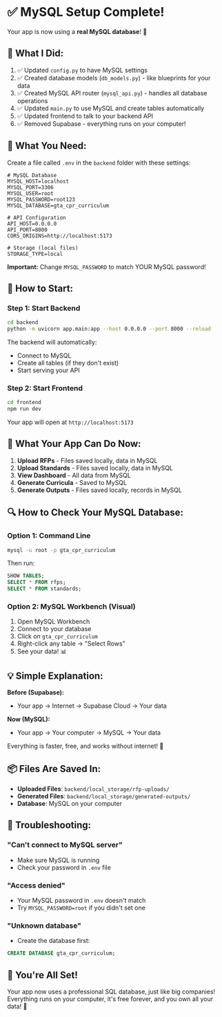 # ✅ MySQL Setup Complete!

Your app is now using a **real MySQL database**! 🎉

## 🎯 What I Did:

1. ✅ Updated `config.py` to have MySQL settings
2. ✅ Created database models (`db_models.py`) - like blueprints for your data
3. ✅ Created MySQL API router (`mysql_api.py`) - handles all database operations
4. ✅ Updated `main.py` to use MySQL and create tables automatically
5. ✅ Updated frontend to talk to your backend API
6. ✅ Removed Supabase - everything runs on your computer!

## 📁 What You Need:

Create a file called `.env` in the `backend` folder with these settings:

```env
# MySQL Database
MYSQL_HOST=localhost
MYSQL_PORT=3306
MYSQL_USER=root
MYSQL_PASSWORD=root123
MYSQL_DATABASE=gta_cpr_curriculum

# API Configuration
API_HOST=0.0.0.0
API_PORT=8000
CORS_ORIGINS=http://localhost:5173

# Storage (local files)
STORAGE_TYPE=local
```

**Important:** Change `MYSQL_PASSWORD` to match YOUR MySQL password!

## 🚀 How to Start:

### Step 1: Start Backend
```bash
cd backend
python -m uvicorn app.main:app --host 0.0.0.0 --port 8000 --reload
```

The backend will automatically:
- Connect to MySQL
- Create all tables (if they don't exist)
- Start serving your API

### Step 2: Start Frontend
```bash
cd frontend
npm run dev
```

Your app will open at `http://localhost:5173`

## 🎨 What Your App Can Do Now:

1. **Upload RFPs** - Files saved locally, data in MySQL
2. **Upload Standards** - Files saved locally, data in MySQL
3. **View Dashboard** - All data from MySQL
4. **Generate Curricula** - Saved to MySQL
5. **Generate Outputs** - Files saved locally, records in MySQL

## 🔍 How to Check Your MySQL Database:

### Option 1: Command Line
```bash
mysql -u root -p gta_cpr_curriculum
```

Then run:
```sql
SHOW TABLES;
SELECT * FROM rfps;
SELECT * FROM standards;
```

### Option 2: MySQL Workbench (Visual)
1. Open MySQL Workbench
2. Connect to your database
3. Click on `gta_cpr_curriculum`
4. Right-click any table → "Select Rows"
5. See your data! 📊

## 💡 Simple Explanation:

**Before (Supabase):**
- Your app → Internet → Supabase Cloud → Your data

**Now (MySQL):**
- Your app → Your computer → MySQL → Your data

Everything is faster, free, and works without internet! 🎊

## 📦 Files Are Saved In:

- **Uploaded Files**: `backend/local_storage/rfp-uploads/`
- **Generated Files**: `backend/local_storage/generated-outputs/`
- **Database**: MySQL on your computer

## 🐛 Troubleshooting:

### "Can't connect to MySQL server"
- Make sure MySQL is running
- Check your password in `.env` file

### "Access denied"
- Your MySQL password in `.env` doesn't match
- Try `MYSQL_PASSWORD=root` if you didn't set one

### "Unknown database"
- Create the database first:
```sql
CREATE DATABASE gta_cpr_curriculum;
```

## 🎉 You're All Set!

Your app now uses a professional SQL database, just like big companies! Everything runs on your computer, it's free forever, and you own all your data! 🚀

